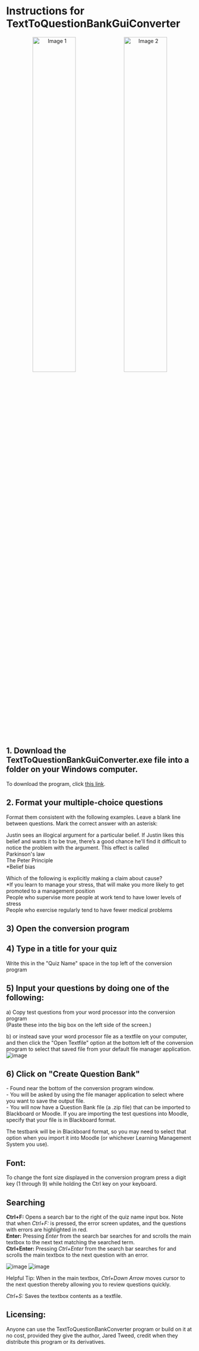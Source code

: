 # Instructions for TextToQuestionBankGuiConverter

<!--![image](https://user-images.githubusercontent.com/59375645/222648200-154b47cb-3a6d-4a9e-97a3-b7aeb357200a.png)
![image](https://user-images.githubusercontent.com/59375645/222648109-3090eb3a-add7-4f21-9b2b-8168c2f02656.png)
-->
<p align="center">
  <img src="https://user-images.githubusercontent.com/59375645/222648200-154b47cb-3a6d-4a9e-97a3-b7aeb357200a.png" alt="Image 1" style="width: 48%;" />
  <img src="https://user-images.githubusercontent.com/59375645/222648109-3090eb3a-add7-4f21-9b2b-8168c2f02656.png" alt="Image 2" style="width: 48%;" />
</p>

## 1. Download the TextToQuestionBankGuiConverter.exe file into a folder on your Windows computer. 

To download the program, click [this link](https://raw.githubusercontent.com/JaredTweed/TextToQuestionBankConverter/main/TextToQuestionBankGuiConverter.exe).  

## 2. Format your multiple-choice questions
Format them consistent with the following examples. Leave a blank line between questions. Mark the correct answer with an asterisk:  
  
Justin sees an illogical argument for a particular belief. If Justin likes this belief and wants it to be true, there’s a good chance he'll find it difficult to notice the problem with the argument. This effect is called  
Parkinson's law  
The Peter Principle  
\*Belief bias  

Which of the following is explicitly making a claim about cause?  
\*If you learn to manage your stress, that will make you more likely to get promoted to a management position  
People who supervise more people at work tend to have lower levels of stress  
People who exercise regularly tend to have fewer medical problems  

## 3) Open the conversion program

## 4) Type in a title for your quiz 
Write this in the "Quiz Name" space in the top left of the conversion program 

## 5) Input your questions by doing one of the following:
a) Copy test questions from your word processor into the conversion program  
(Paste these into the big box on the left side of the screen.)

b) or instead save your word processor file as a textfile on your computer, and then click the "Open Textfile" option at the bottom left of the conversion program to select that saved file from your default file manager application.  
![image](https://user-images.githubusercontent.com/59375645/222649652-495ab0c6-50dc-4471-a354-186b22ba65fc.png)

## 6) Click on "Create Question Bank" 
\- Found near the bottom of the conversion program window.  
\- You will be asked by using the file manager application to select where you want to save the output file.  
\- You will now have a Question Bank file (a .zip file) that can be imported to Blackboard or Moodle. If you are importing the test questions into Moodle, specify that your file is in Blackboard format.

The testbank will be in Blackboard format, so you may need to select that option when you import it into Moodle (or whichever Learning Management System you use).  

## Font: 
To change the font size displayed in the conversion program press a digit key (1 through 9) while holding the Ctrl key on your keyboard.

## Searching
**Ctrl+F:** Opens a search bar to the right of the quiz name input box. Note that when *Ctrl+F:* is pressed, the error screen updates, and the questions with errors are highlighted in red.  
**Enter:** Pressing *Enter* from the search bar searches for and scrolls the main textbox to the next text matching the searched term.  
**Ctrl+Enter:** Pressing *Ctrl+Enter* from the search bar searches for and scrolls the main textbox to the next question with an error.

![image](https://user-images.githubusercontent.com/59375645/222653859-5c7a6eae-e2bf-4e22-9943-29facfd10cdc.png)
![image](https://user-images.githubusercontent.com/59375645/222653460-f32b0413-73ad-46ff-a3a5-2f4516b34b1b.png)

Helpful Tip: When in the main textbox, *Ctrl+Down Arrow* moves cursor to the next question thereby allowing you to review questions quickly.  

*Ctrl+S:* Saves the textbox contents as a textfile.

## Licensing: 
Anyone can use the TextToQuestionBankConverter program or build on it at no cost, provided they give the author, Jared Tweed, credit when they distribute this program or its derivatives.
